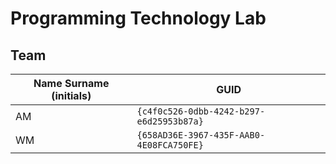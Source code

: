 # Programming Technology Lab

## Team

| Name Surname (initials) | GUID                                     |
| ----------------------- | ---------------------------------------- |
| AM                      | `{c4f0c526-0dbb-4242-b297-e6d25953b87a}` |
| WM                      | `{658AD36E-3967-435F-AAB0-4E08FCA750FE}` |
